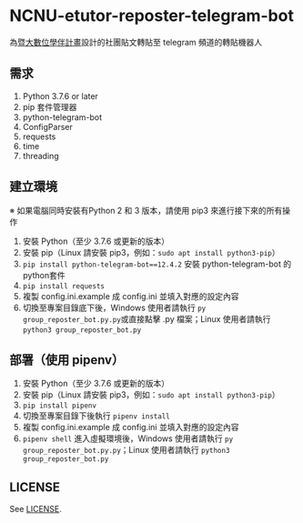 # NCNU-etutor-reposter-telegram-bot
為[暨大數位學伴計畫](https://www.facebook.com/NCNU.TheProjectofOnlineTutoring/)設計的社團貼文轉貼至 telegram 頻道的轉貼機器人

## 需求
1. Python 3.7.6 or later
2. pip 套件管理器
3. python-telegram-bot
4. ConfigParser
5. requests
6. time
7. threading

## 建立環境
※ 如果電腦同時安裝有Python 2 和 3 版本，請使用 pip3 來進行接下來的所有操作
1. 安裝 Python（至少 3.7.6 或更新的版本）
2. 安裝 pip（Linux 請安裝 pip3，例如：`sudo apt install python3-pip`）
3. `pip install python-telegram-bot==12.4.2` 安裝 python-telegram-bot 的 python套件
4. `pip install requests`
5. 複製 config.ini.example 成 config.ini 並填入對應的設定內容
6. 切換至專案目錄底下後，Windows 使用者請執行 `py group_reposter_bot.py.py`或直接點擊 .py 檔案；Linux 使用者請執行 `python3 group_reposter_bot.py`

## 部署（使用 pipenv）
1. 安裝 Python（至少 3.7.6 或更新的版本）
2. 安裝 pip（Linux 請安裝 pip3，例如：`sudo apt install python3-pip`）
3. `pip install pipenv`
4. 切換至專案目錄下後執行 `pipenv install`
5. 複製 config.ini.example 成 config.ini 並填入對應的設定內容
5. `pipenv shell` 進入虛擬環境後，Windows 使用者請執行 `py group_reposter_bot.py.py`；Linux 使用者請執行 `python3 group_reposter_bot.py`

## LICENSE
See [LICENSE](https://github.com/hms5232/NCNU-etutor-reposter-telegram-bot/blob/master/LICENSE).
